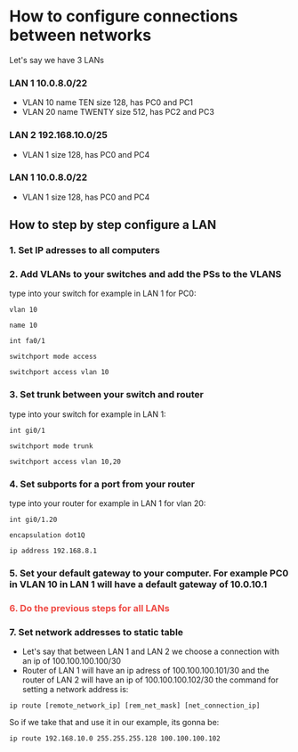 # How to configure connections between networks

Let's say we have 3 LANs
### LAN 1 10.0.8.0/22
- VLAN 10 name TEN size 128, has PC0 and PC1
- VLAN 20 name TWENTY size 512, has PC2 and PC3
### LAN 2 192.168.10.0/25
- VLAN 1 size 128, has PC0 and PC4
### LAN 1 10.0.8.0/22
- VLAN 1 size 128, has PC0 and PC4

## How to step by step configure a LAN

### 1. Set IP adresses to all computers

### 2. Add VLANs to your switches and add the PSs to the VLANS

type into your switch for example in LAN 1 for PC0:

    vlan 10

    name 10

    int fa0/1

    switchport mode access

    switchport access vlan 10

### 3. Set trunk between your switch and router

type into your switch for example in LAN 1:

    int gi0/1

    switchport mode trunk

    switchport access vlan 10,20

### 4. Set subports for a port from your <b>router</b>
type into your router for example in LAN 1 for vlan 20:

    int gi0/1.20

    encapsulation dot1Q

    ip address 192.168.8.1

### 5. Set your default gateway to your computer. For example PC0 in VLAN 10 in LAN 1 will have a default gateway of <b>10.0.10.1</b>

### <p style="color: #ef4b45">6. Do the previous steps for all LANs</p>

### 7. Set network addresses to static table
- Let's say that between LAN 1 and LAN 2 we choose a connection with an ip of 100.100.100.100/30
- Router of LAN 1 will have an ip adress of 100.100.100.101/30 and the router of LAN 2 will have an ip of 100.100.100.102/30
the command for setting a network address is:
```
ip route [remote_network_ip] [rem_net_mask] [net_connection_ip]
```
So if we take that and use it in our example, its gonna be:
```
ip route 192.168.10.0 255.255.255.128 100.100.100.102
```
